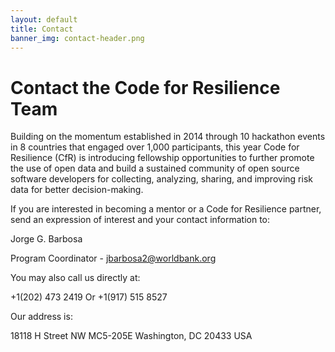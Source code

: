 ```yaml
---
layout: default
title: Contact
banner_img: contact-header.png
---
```


Contact the Code for Resilience Team
====================================

Building on the momentum established in 2014 through 10 hackathon events in 8 countries that engaged over 1,000 participants, this year Code for Resilience (CfR) is introducing fellowship opportunities to further promote the use of open data and build a sustained community of open source software developers for collecting, analyzing, sharing, and improving risk data for better decision-making.


If you are interested in becoming a mentor or a Code for Resilience partner, send an expression of interest and your contact information to:

Jorge G. Barbosa

Program Coordinator - jbarbosa2@worldbank.org

You may also call us directly at:


+1(202) 473 2419
        Or
+1(917) 515 8527


Our address is: 

18118 H Street NW MC5-205E 
Washington, DC 20433 USA 


